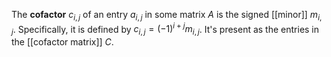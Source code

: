 
The **cofactor** $c_{i, j}$ of an entry $a_{i, j}$ in some matrix $A$ is the signed [[minor]] $m_{i, j}$. Specifically, it is defined by $c_{i, j} = (-1)^{i+j}m_{i, j}$. It's present as the entries in the [[cofactor matrix]] $C$.
